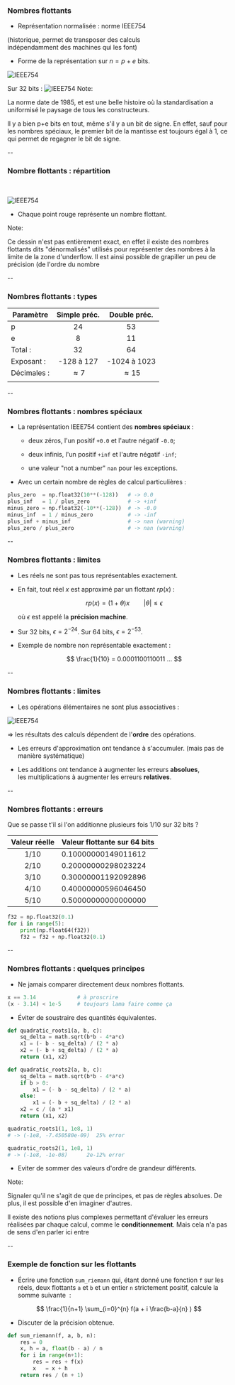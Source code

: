 ### Nombres flottants

- Représentation normalisée : norme IEEE754

(historique, permet de transposer des calculs \
indépendamment des machines qui les font)

- Forme de la représentation sur $n = p + e$ bits.

![IEEE754](data/images/ieee754_repr.png) <!-- .element: class="stretch" style="max-width: 60%;" -->

Sur 32 bits : ![IEEE754](data/images/ieee754_bits.png) <!-- .element: class="stretch" style="max-width: 90%;vertical-align: middle" -->
Note:

La norme date de 1985, et est une belle histoire où la standardisation
a uniformisé le paysage de tous les constructeurs.

Il y a bien p+e bits en tout, même s'il y a un bit de signe. En effet,
sauf pour les nombres spéciaux, le premier bit de la mantisse est
toujours égal à 1, ce qui permet de regagner le bit de signe.

--

### Nombre flottants : répartition

<p>&nbsp;<p>

![IEEE754](data/images/ieee754_overview.png) <!-- .element: class="stretch" style="max-width: 100%;" -->

- Chaque point rouge représente un nombre flottant.

Note:

Ce dessin n'est pas entièrement exact, en effet il existe des nombres
flottants dits "dénormalisés" utilisés pour représenter des nombres à
la limite de la zone d'underflow. Il est ainsi possible de grapiller
un peu de précision (de l'ordre du nombre

--

### Nombres flottants : types

| Paramètre   | Simple préc. | Double préc.|
|-------------|:------:|:------:|
| p           | 24     | 53     |
| e           | 8      | 11     |
| Total :     | 32     | 64     |
| Exposant :  | -128 à 127 | -1024 à 1023 |
| Décimales : | $\approx 7$ | $\approx 15$ |
||||

--

### Nombres flottants : nombres spéciaux

- La représentation IEEE754 contient des **nombres spéciaux**&nbsp;:

  - deux zéros, l'un positif `+0.0` et l'autre négatif `-0.0`;

  - deux infinis, l'un positif `+inf` et l'autre négatif `-inf`;

  - une valeur "not a number" `nan` pour les exceptions.

- Avec un certain nombre de règles de calcul particulières&nbsp;:

```python
plus_zero  = np.float32(10**(-128))   # -> 0.0
plus_inf   = 1 / plus_zero            # -> +inf
minus_zero = np.float32(-10**(-128))  # -> -0.0
minus_inf  = 1 / minus_zero           # -> -inf
plus_inf + minus_inf                  # -> nan (warning)
plus_zero / plus_zero                 # -> nan (warning)
```

--

### Nombres flottants : limites

- Les réels ne sont pas tous représentables exactement.

- En fait, tout réel $x$ est approximé par un flottant $rp(x)$&nbsp;:

  $$ rp(x) = (1 + \theta) x \qquad |\theta| \leq \epsilon $$

  où $\epsilon$ est appelé la **précision machine**.

- Sur 32 bits, $\epsilon = 2^{-24}$. Sur 64 bits, $\epsilon = 2^{-53}$.


- Exemple de nombre non représentable exactement&nbsp;:

  $$ \frac{1}{10} = 0.0001100110011 ... $$

--

### Nombres flottants : limites

- Les opérations élémentaires ne sont plus associatives :

![IEEE754](data/images/addition_assoc.png) <!-- .element: class="stretch" style="max-width: 100%; vertical-align:top" -->

  $\Rightarrow$ les résultats des calculs dépendent de l'**ordre** des opérations.

- Les erreurs d'approximation ont tendance à s'accumuler.
  (mais pas de manière systématique)

- Les additions ont tendance à augmenter les erreurs **absolues**, \
  les multiplications à augmenter les erreurs **relatives**.

--

### Nombres flottants : erreurs

Que se passe t'il si l'on additionne plusieurs fois 1/10 sur 32
bits ?

| Valeur réelle  | Valeur flottante sur 64 bits |
| :----: | --------------------- |
| 1/10 | 0.10000000149011612 |
| 2/10 | 0.20000000298023224 |
| 3/10 | 0.30000001192092896 |
| 4/10 | 0.40000000596046450 |
| 5/10 | 0.50000000000000000 |

```python
f32 = np.float32(0.1)
for i in range(5):
    print(np.float64(f32))
    f32 = f32 + np.float32(0.1)
```

--

### Nombres flottants : quelques principes

- Ne jamais comparer directement deux nombres flottants.

```python
x == 3.14             # à proscrire
(x - 3.14) < 1e-5     # toujours lama faire comme ça
```

- Éviter de soustraire des quantités équivalentes.

<div class="half">

```python
def quadratic_roots1(a, b, c):
    sq_delta = math.sqrt(b*b - 4*a*c)
    x1 = (- b - sq_delta) / (2 * a)
    x2 = (- b + sq_delta) / (2 * a)
    return (x1, x2)
```

</div>

<div class="half">

```python
def quadratic_roots2(a, b, c):
    sq_delta = math.sqrt(b*b - 4*a*c)
    if b > 0:
        x1 = (- b - sq_delta) / (2 * a)
    else:
        x1 = (- b + sq_delta) / (2 * a)
    x2 = c / (a * x1)
    return (x1, x2)
```

</div>

<div class="half">

```python
quadratic_roots1(1, 1e8, 1)
# -> (-1e8, -7.450580e-09)  25% error
```

</div>

<div class="half">

```python
quadratic_roots2(1, 1e8, 1)
# -> (-1e8, -1e-08)      2e-12% error
```

</div>

- Eviter de sommer des valeurs d'ordre de grandeur différents.

Note:

Signaler qu'il ne s'agit de que de principes, et pas de règles
absolues. De plus, il est possible d'en imaginer d'autres.

Il existe des notions plus complexes permettant d'évaluer les erreurs
réalisées par chaque calcul, comme le **conditionnement**. Mais cela n'a pas de sens d'en parler ici entre

--

### Exemple de fonction sur les flottants

- Écrire une fonction `sum_riemann` qui, étant donné une fonction `f`
  sur les réels, deux flottants `a` et `b` et un entier `n`
  strictement positif, calcule la somme suivante &nbsp;:

$$ \frac{1}{n+1} \sum_{i=0}^{n} f(a + i \frac{b-a}{n} ) $$

- Discuter de la précision obtenue.

```python
def sum_riemann(f, a, b, n):
    res = 0
    x, h = a, float(b - a) / n
    for i in range(n+1):
        res = res + f(x)
        x   = x + h
    return res / (n + 1)
```
<!-- .element: class="fragment" data-fragment-index="1" -->
